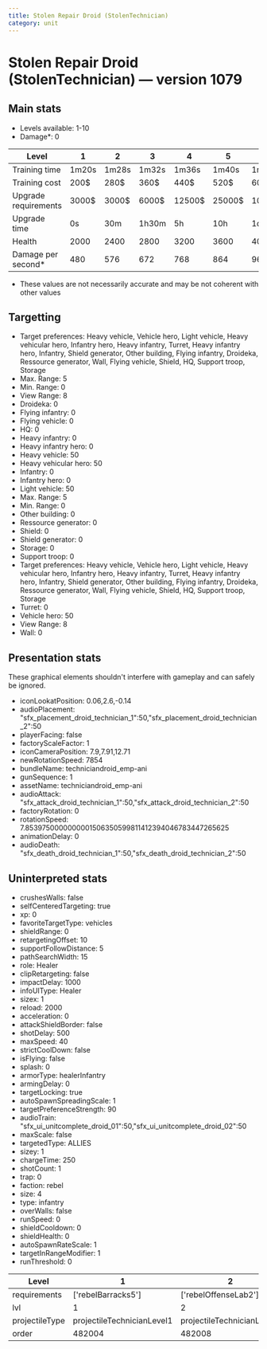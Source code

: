 ```yaml
---
title: Stolen Repair Droid (StolenTechnician)
category: unit
---
```


# Stolen Repair Droid (StolenTechnician) — version 1079

## Main stats

  * Levels available: 1-10
  * Damage*: 0

|Level               |1    |2    |3    |4     |5     |6      |7      |8      |9       |10      |
|--------------------|-----|-----|-----|------|------|-------|-------|-------|--------|--------|
|Training time       |1m20s|1m28s|1m32s|1m36s |1m40s |1m44s  |1m48s  |1m52s  |1m56s   |2m      |
|Training cost       |200$ |280$ |360$ |440$  |520$  |600$   |680$   |800$   |840$    |920$    |
|Upgrade requirements|3000$|3000$|6000$|12500$|25000$|100000$|160000$|320000$|1000000$|1750000$|
|Upgrade time        |0s   |30m  |1h30m|5h    |10h   |1d12h  |2d12h  |4d     |6d      |1w2d    |
|Health              |2000 |2400 |2800 |3200  |3600  |4000   |4400   |4800   |5200    |6000    |
|Damage per second*  |480  |576  |672  |768   |864   |960    |1056   |1152   |1248    |1440    |

* These values are not necessarily accurate and may be not coherent with other values

## Targetting

  * Target preferences: Heavy vehicle, Vehicle hero, Light vehicle, Heavy vehicular hero, Infantry hero, Heavy infantry, Turret, Heavy infantry hero, Infantry, Shield generator, Other building, Flying infantry, Droideka, Ressource generator, Wall, Flying vehicle, Shield, HQ, Support troop, Storage
  * Max. Range: 5
  * Min. Range: 0
  * View Range: 8
  * Droideka: 0
  * Flying infantry: 0
  * Flying vehicle: 0
  * HQ: 0
  * Heavy infantry: 0
  * Heavy infantry hero: 0
  * Heavy vehicle: 50
  * Heavy vehicular hero: 50
  * Infantry: 0
  * Infantry hero: 0
  * Light vehicle: 50
  * Max. Range: 5
  * Min. Range: 0
  * Other building: 0
  * Ressource generator: 0
  * Shield: 0
  * Shield generator: 0
  * Storage: 0
  * Support troop: 0
  * Target preferences: Heavy vehicle, Vehicle hero, Light vehicle, Heavy vehicular hero, Infantry hero, Heavy infantry, Turret, Heavy infantry hero, Infantry, Shield generator, Other building, Flying infantry, Droideka, Ressource generator, Wall, Flying vehicle, Shield, HQ, Support troop, Storage
  * Turret: 0
  * Vehicle hero: 50
  * View Range: 8
  * Wall: 0

## Presentation stats

These graphical elements shouldn't interfere with gameplay and can safely be ignored.

  * iconLookatPosition: 0.06,2.6,-0.14
  * audioPlacement: "sfx_placement_droid_technician_1":50,"sfx_placement_droid_technician_2":50
  * playerFacing: false
  * factoryScaleFactor: 1
  * iconCameraPosition: 7.9,7.91,12.71
  * newRotationSpeed: 7854
  * bundleName: techniciandroid_emp-ani
  * gunSequence: 1
  * assetName: techniciandroid_emp-ani
  * audioAttack: "sfx_attack_droid_technician_1":50,"sfx_attack_droid_technician_2":50
  * factoryRotation: 0
  * rotationSpeed: 7.8539750000000001506350599811412394046783447265625
  * animationDelay: 0
  * audioDeath: "sfx_death_droid_technician_1":50,"sfx_death_droid_technician_2":50

## Uninterpreted stats

  * crushesWalls: false
  * selfCenteredTargeting: true
  * xp: 0
  * favoriteTargetType: vehicles
  * shieldRange: 0
  * retargetingOffset: 10
  * supportFollowDistance: 5
  * pathSearchWidth: 15
  * role: Healer
  * clipRetargeting: false
  * impactDelay: 1000
  * infoUIType: Healer
  * sizex: 1
  * reload: 2000
  * acceleration: 0
  * attackShieldBorder: false
  * shotDelay: 500
  * maxSpeed: 40
  * strictCoolDown: false
  * isFlying: false
  * splash: 0
  * armorType: healerInfantry
  * armingDelay: 0
  * targetLocking: true
  * autoSpawnSpreadingScale: 1
  * targetPreferenceStrength: 90
  * audioTrain: "sfx_ui_unitcomplete_droid_01":50,"sfx_ui_unitcomplete_droid_02":50
  * maxScale: false
  * targetedType: ALLIES
  * sizey: 1
  * chargeTime: 250
  * shotCount: 1
  * trap: 0
  * faction: rebel
  * size: 4
  * type: infantry
  * overWalls: false
  * runSpeed: 0
  * shieldCooldown: 0
  * shieldHealth: 0
  * autoSpawnRateScale: 1
  * targetInRangeModifier: 1
  * runThreshold: 0

|Level         |1                         |2                         |3                         |4                         |5                         |6                         |7                         |8                         |9                         |10                         |
|--------------|--------------------------|--------------------------|--------------------------|--------------------------|--------------------------|--------------------------|--------------------------|--------------------------|--------------------------|---------------------------|
|requirements  |['rebelBarracks5']        |['rebelOffenseLab2']      |['rebelOffenseLab3']      |['rebelOffenseLab4']      |['rebelOffenseLab5']      |['rebelOffenseLab6']      |['rebelOffenseLab7']      |['rebelOffenseLab8']      |['rebelOffenseLab9']      |['rebelOffenseLab10']      |
|lvl           |1                         |2                         |3                         |4                         |5                         |6                         |7                         |8                         |9                         |10                         |
|projectileType|projectileTechnicianLevel1|projectileTechnicianLevel2|projectileTechnicianLevel3|projectileTechnicianLevel4|projectileTechnicianLevel5|projectileTechnicianLevel6|projectileTechnicianLevel7|projectileTechnicianLevel8|projectileTechnicianLevel9|projectileTechnicianLevel10|
|order         |482004                    |482008                    |482012                    |482016                    |482020                    |482024                    |482028                    |482032                    |482036                    |482040                     |

